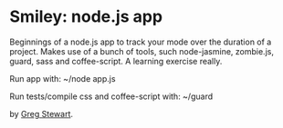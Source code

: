 # Smiley: node.js app

Beginnings of a node.js app to track your mode over the duration of a project. Makes use of a bunch of tools, such node-jasmine, zombie.js, guard, sass and coffee-script. A learning exercise really.

Run app with: ~/node app.js

Run tests/compile css and coffee-script with: ~/guard

by [Greg Stewart](http://gregs.tcias.co.uk/).